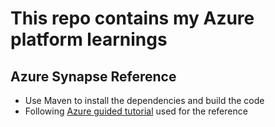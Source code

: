 # This repo contains my Azure platform learnings

## Azure Synapse Reference
- Use Maven to install the dependencies and build the code
- Following [Azure guided tutorial](https://docs.microsoft.com/en-us/azure/synapse-analytics/spark/apache-spark-job-definitions) used for the reference
